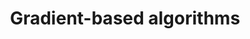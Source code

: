 ---
categories: designopt_lecture
link: /designopt/computation.pdf
title: Gradient-based algorithms
---